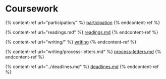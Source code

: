 # Coursework

{% content-ref url="participation/" %}
[participation](participation/)
{% endcontent-ref %}

{% content-ref url="readings.md" %}
[readings.md](readings.md)
{% endcontent-ref %}

{% content-ref url="writing/" %}
[writing](writing/)
{% endcontent-ref %}

{% content-ref url="writing/process-letters.md" %}
[process-letters.md](writing/process-letters.md)
{% endcontent-ref %}

{% content-ref url="../deadlines.md" %}
[deadlines.md](../deadlines.md)
{% endcontent-ref %}
